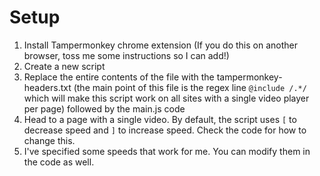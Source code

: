 # Setup

1. Install Tampermonkey chrome extension (If you do this on another browser, toss me some instructions so I can add!)
2. Create a new script
3. Replace the entire contents of the file with the tampermonkey-headers.txt (the main point of this file is the regex line `@include /.*/` which will make this script work on all sites with a single video player per page) followed by the main.js code
4. Head to a page with a single video. By default, the script uses `[` to decrease speed and `]` to increase speed. Check the code for how to change this.
5. I've specified some speeds that work for me. You can modify them in the code as well. 
